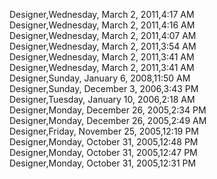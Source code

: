 ﻿Designer,Wednesday, March 2, 2011,4:17 AM  Designer,Wednesday, March 2, 2011,4:16 AM  Designer,Wednesday, March 2, 2011,4:07 AM  Designer,Wednesday, March 2, 2011,3:54 AM  Designer,Wednesday, March 2, 2011,3:41 AM  Designer,Wednesday, March 2, 2011,3:41 AM  Designer,Sunday, January 6, 2008,11:50 AM  Designer,Sunday, December 3, 2006,3:43 PM  Designer,Tuesday, January 10, 2006,2:18 AM  Designer,Monday, December 26, 2005,2:34 PM  Designer,Monday, December 26, 2005,2:49 AM  Designer,Friday, November 25, 2005,12:19 PM  Designer,Monday, October 31, 2005,12:48 PM  Designer,Monday, October 31, 2005,12:47 PM  Designer,Monday, October 31, 2005,12:31 PM
